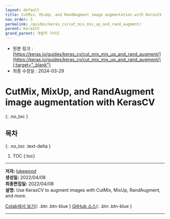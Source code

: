 ```yaml
---
layout: default
title: CutMix, MixUp, and RandAugment image augmentation with KerasCV
nav_order: 3
permalink: /guides/keras_cv/cut_mix_mix_up_and_rand_augment/
parent: KerasCV
grand_parent: 개발자 가이드
---
```


* 원본 링크 : [https://keras.io/guides/keras_cv/cut_mix_mix_up_and_rand_augment/](https://keras.io/guides/keras_cv/cut_mix_mix_up_and_rand_augment/){:target="_blank"}
* 최종 수정일 : 2024-03-29

# CutMix, MixUp, and RandAugment image augmentation with KerasCV
{: .no_toc }

## 목차
{: .no_toc .text-delta }

1. TOC
{:toc}

---

**저자:** [lukewood](https://twitter.com/luke_wood_ml)  
**생성일:** 2022/04/08  
**최종편집일:** 2022/04/08  
**설명:** Use KerasCV to augment images with CutMix, MixUp, RandAugment, and more.

[Colab에서 보기](https://colab.research.google.com/github/keras-team/keras-io/blob/master/guides/ipynb/keras_cv/cut_mix_mix_up_and_rand_augment.ipynb){: .btn .btn-blue }
[GitHub 소스](https://github.com/keras-team/keras-io/blob/master/guides/keras_cv/cut_mix_mix_up_and_rand_augment.py){: .btn .btn-blue }

----